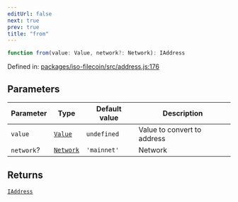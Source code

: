 ```yaml
---
editUrl: false
next: true
prev: true
title: "from"
---
```


```ts
function from(value: Value, network?: Network): IAddress
```

Defined in: [packages/iso-filecoin/src/address.js:176](https://github.com/hugomrdias/filecoin/blob/main/packages/iso-filecoin/src/address.js#L176)

## Parameters

| Parameter | Type | Default value | Description |
| ------ | ------ | ------ | ------ |
| `value` | [`Value`](/api/iso-filecoin/address/type-aliases/value/) | `undefined` | Value to convert to address |
| `network`? | [`Network`](/api/iso-filecoin/types/type-aliases/network/) | `'mainnet'` | Network |

## Returns

[`IAddress`](/api/iso-filecoin/address/interfaces/iaddress/)
